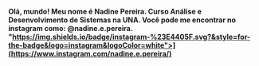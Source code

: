 <strong> Olá, mundo! Meu nome é Nadine Pereira. 
Curso Análise e Desenvolvimento de Sistemas na UNA.
Você pode me encontrar no instagram como: @nadine.e.pereira.
"https://img.shields.io/badge/instagram-%23E4405F.svg?&style=for-the-badge&logo=instagram&logoColor=white">](https://www.instagram.com/nadine.e.pereira/)
